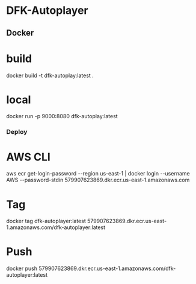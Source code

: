 # DFK-Autoplayer

## Docker

# build
docker build -t dfk-autoplay:latest .

# local
docker run -p 9000:8080 dfk-autoplay:latest

### Deploy

# AWS CLI
aws ecr get-login-password --region us-east-1 | docker login --username AWS --password-stdin 579907623869.dkr.ecr.us-east-1.amazonaws.com 

# Tag
docker tag dfk-autoplayer:latest 579907623869.dkr.ecr.us-east-1.amazonaws.com/dfk-autoplayer:latest

# Push
docker push 579907623869.dkr.ecr.us-east-1.amazonaws.com/dfk-autoplayer:latest
